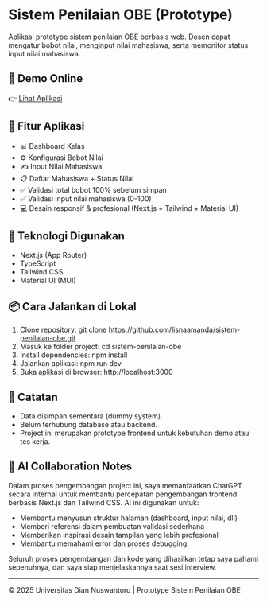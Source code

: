# Sistem Penilaian OBE (Prototype)

Aplikasi prototype sistem penilaian OBE berbasis web. Dosen dapat mengatur bobot nilai, menginput nilai mahasiswa, serta memonitor status input nilai mahasiswa.

## 🔗 Demo Online

👉 [Lihat Aplikasi](https://sistem-penilaian-obe-dmlh.vercel.app/)

## 📌 Fitur Aplikasi

- 📊 Dashboard Kelas
- ⚙️ Konfigurasi Bobot Nilai
- ✍️ Input Nilai Mahasiswa
- 📋 Daftar Mahasiswa + Status Nilai
- ✅ Validasi total bobot 100% sebelum simpan
- ✅ Validasi input nilai mahasiswa (0-100)
- 💻 Desain responsif & profesional (Next.js + Tailwind + Material UI)

## 🚀 Teknologi Digunakan

- Next.js (App Router)
- TypeScript
- Tailwind CSS
- Material UI (MUI)

## 📦 Cara Jalankan di Lokal

1. Clone repository: git clone https://github.com/lisnaamanda/sistem-penilaian-obe.git
2. Masuk ke folder project: cd sistem-penilaian-obe
3. Install dependencies: npm install
4. Jalankan aplikasi: npm run dev
5. Buka aplikasi di browser: http://localhost:3000

## 📃 Catatan

- Data disimpan sementara (dummy system).
- Belum terhubung database atau backend.
- Project ini merupakan prototype frontend untuk kebutuhan demo atau tes kerja.

## 🤖 AI Collaboration Notes

Dalam proses pengembangan project ini, saya memanfaatkan ChatGPT secara internal untuk membantu percepatan pengembangan frontend berbasis Next.js dan Tailwind CSS. AI ini digunakan untuk:

- Membantu menyusun struktur halaman (dashboard, input nilai, dll)
- Memberi referensi dalam pembuatan validasi sederhana
- Memberikan inspirasi desain tampilan yang lebih profesional
- Membantu memahami error dan proses debugging

Seluruh proses pengembangan dan kode yang dihasilkan tetap saya pahami sepenuhnya, dan saya siap menjelaskannya saat sesi interview.

---

© 2025 Universitas Dian Nuswantoro | Prototype Sistem Penilaian OBE
